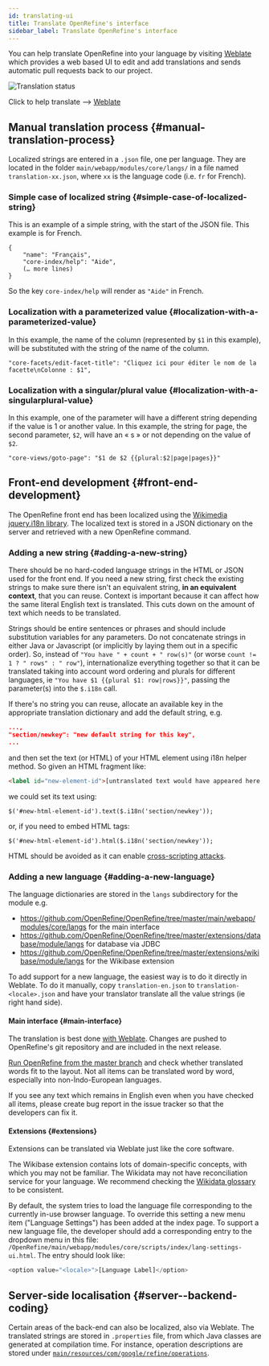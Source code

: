 ```yaml
---
id: translating-ui
title: Translate OpenRefine's interface
sidebar_label: Translate OpenRefine's interface
---
```


You can help translate OpenRefine into your language by visiting [Weblate](https://hosted.weblate.org/engage/openrefine/?utm_source=widget) which provides a web based UI to edit and add translations and sends automatic pull requests back to our project.

![Translation status](https://hosted.weblate.org/widgets/openrefine/-/287x66-grey.png)

Click to help translate --> [Weblate](https://hosted.weblate.org/engage/openrefine/?utm_source=widget)

## Manual translation process {#manual-translation-process}
 
Localized strings are entered in a `.json` file, one per language. They are located in the folder `main/webapp/modules/core/langs/` in a file named `translation-xx.json`, where `xx` is the language code (i.e. `fr` for French).

### Simple case of localized string {#simple-case-of-localized-string}
This is an example of a simple string, with the start of the JSON file. This example is for French.
```
{
    "name": "Français",
    "core-index/help": "Aide",
    (… more lines)
}
```

So the key `core-index/help` will render as `"Aide"` in French.

### Localization with a parameterized value {#localization-with-a-parameterized-value}
In this example, the name of the column (represented by `$1` in this example), will be substituted with the string of the name of the column.

`"core-facets/edit-facet-title": "Cliquez ici pour éditer le nom de la facette\nColonne : $1",`

### Localization with a singular/plural value {#localization-with-a-singularplural-value}
In this example, one of the parameter will have a different string depending if the value is 1 or another value.
In this example, the string for page, the second parameter, `$2`, will have an « s » or not depending on the value of `$2`.

`"core-views/goto-page": "$1 de $2 {{plural:$2|page|pages}}"`

## Front-end development {#front-end-development}

The OpenRefine front end has been localized using the [Wikimedia jquery.i18n library](https://github.com/wikimedia/jquery.i18n). The localized text is stored in a JSON dictionary on the server and retrieved with a new OpenRefine command.

### Adding a new string {#adding-a-new-string}

There should be no hard-coded language strings in the HTML or JSON used for the front end.  If you need a new string, first check the existing strings to make sure there isn't an equivalent string, **in an equivalent context**, that you can reuse.  Context is important because it can affect how the same literal English text is translated. This cuts down on the amount of text which needs to be translated.

Strings should be entire sentences or phrases and should include substitution variables for any parameters. Do not concatenate strings in either Java or Javascript (or implicitly by laying them out in a specific order). So, instead of `"You have " + count + " row(s)"` (or worse `count != 1 ? " rows" : " row"`), internationalize everything together so that it can be translated taking into account word ordering and plurals for different languages, ie `"You have $1 {{plural $1: row|rows}}"`, passing the parameter(s) into the `$.i18n` call.

If there's no string you can reuse, allocate an available key in the appropriate translation dictionary and add the default string, e.g.

```json
...,
"section/newkey": "new default string for this key",
...
```

and then set the text (or HTML) of your HTML element using i18n helper method. So given an HTML fragment like:
```html
<label id="new-element-id">[untranslated text would have appeared here before]</label>
```
we could set its text using:
```
$('#new-html-element-id').text($.i18n('section/newkey'));
```
or, if you need to embed HTML tags:
```
$('#new-html-element-id').html($.i18n('section/newkey'));
```

HTML should be avoided as it can enable [cross-scripting attacks](https://owasp.org/www-community/attacks/xss/).

### Adding a new language {#adding-a-new-language}

The language dictionaries are stored in the `langs` subdirectory for the module e.g.

* https://github.com/OpenRefine/OpenRefine/tree/master/main/webapp/modules/core/langs for the main interface
* https://github.com/OpenRefine/OpenRefine/tree/master/extensions/database/module/langs for database via JDBC
* https://github.com/OpenRefine/OpenRefine/tree/master/extensions/wikibase/module/langs for the Wikibase extension

To add support for a new language, the easiest way is to do it directly in Weblate. To do it manually, copy `translation-en.json` to `translation-<locale>.json` and have your translator translate all the value strings (ie right hand side).

#### Main interface {#main-interface}
 The translation is best done [with Weblate](https://hosted.weblate.org/engage/openrefine/?utm_source=widget). Changes are pushed to OpenRefine's git repository and are included in the next release.

[Run OpenRefine from the master branch](/docs/technical-reference/build-test-run) and check whether translated words fit to the layout. Not all items can be translated word by word, especially into non-Ìndo-European languages.

If you see any text which remains in English even when you have checked all items, please create bug report in the issue tracker so that the developers can fix it.

#### Extensions {#extensions}

Extensions can be translated via Weblate just like the core software.

The Wikibase extension contains lots of domain-specific concepts, with which you may not be familiar. The Wikidata may not have reconciliation service for your language. We recommend checking the [Wikidata glossary](https://www.wikidata.org/wiki/Wikidata:Glossary) to be consistent.

By default, the system tries to load the language file corresponding to the currently in-use browser language. To override this setting a new menu item ("Language Settings") has been added at the index page.
To support a new language file, the developer should add a corresponding entry to the dropdown menu in this file: `/OpenRefine/main/webapp/modules/core/scripts/index/lang-settings-ui.html`. The entry should look like:
```javascript
<option value="<locale>">[Language Label]</option>
```

## Server-side localisation {#server--backend-coding}

Certain areas of the back-end can also be localized, also via Weblate.
The translated strings are stored in `.properties` file, from which Java classes are generated at compilation time.
For instance, operation descriptions are stored under [`main/resources/com/google/refine/operations`](https://github.com/OpenRefine/OpenRefine/tree/master/main/resources/com/google/refine/operations/).
